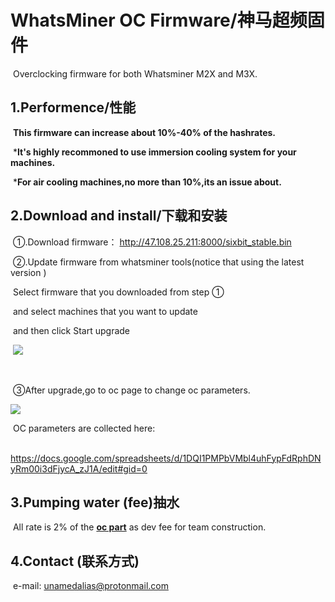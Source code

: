 # WhatsMiner OC Firmware/神马超频固件

​	Overclocking firmware  for both Whatsminer M2X and M3X.

## 1.Performence/性能

​	**This firmware can increase about 10%-40% of the hashrates.**

​	***It's highly recommoned to use immersion cooling system for your machines.**

​	***For air cooling machines,no more than 10%,its an issue about.**

## 2.Download and install/下载和安装

​	①.Download  firmware： http://47.108.25.211:8000/sixbit_stable.bin

​	②.Update firmware from whatsminer tools(notice that using the latest version ) 

​			Select firmware that you downloaded from step ① 

​			and select machines that you want to update 

​			and then click Start upgrade  

​			![](http://47.108.25.211:8000/WechatIMGWhtasminertool.png)

​	

​		③After upgrade,go to oc page to change oc parameters.

![](http://47.108.25.211:8000/OCPAGE.png)

​	OC parameters are collected here:

​		https://docs.google.com/spreadsheets/d/1DQI1PMPbVMbl4uhFypFdRphDNyRm00i3dFjycA_zJ1A/edit#gid=0

## 3.Pumping water (fee)抽水

​	All rate is 2% of the **<u>oc part</u>** as dev fee for team construction.



## 4.Contact (联系方式)

​	e-mail: unamedalias@protonmail.com
